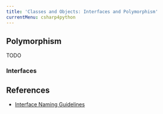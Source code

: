 ```yaml
---
title: 'Classes and Objects: Interfaces and Polymorphism'
currentMenu: csharp4python
---
```


## Polymorphism

TODO

### Interfaces


## References

- [Interface Naming Guidelines](https://msdn.microsoft.com/en-us/library/8bc1fexb(v=vs.71).aspx)
